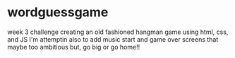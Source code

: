 # wordguessgame
week 3 challenge
creating an old fashioned hangman game using html, css, and JS
I'm attemptin also to add music start and game over screens that maybe too ambitious but,
go big or go home!!
